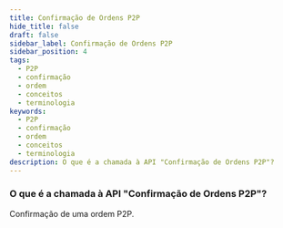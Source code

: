 ```yaml
---
title: Confirmação de Ordens P2P
hide_title: false
draft: false
sidebar_label: Confirmação de Ordens P2P
sidebar_position: 4
tags:
  - P2P
  - confirmação
  - ordem
  - conceitos
  - terminologia
keywords:
  - P2P
  - confirmação
  - ordem
  - conceitos
  - terminologia
description: O que é a chamada à API "Confirmação de Ordens P2P"?
---
```


### O que é a chamada à API "Confirmação de Ordens P2P"?

Confirmação de uma ordem P2P.
